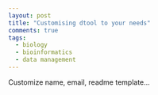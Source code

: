 ```yaml
---
layout: post
title: "Customising dtool to your needs"
comments: true
tags:
  - biology
  - bioinformatics
  - data management
---
```


Customize name, email, readme template...
